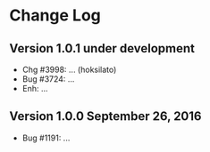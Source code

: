 Change Log
==========

Version 1.0.1 under development
-----------------------

- Chg #3998: ... (hoksilato)
- Bug #3724: ...
- Enh: ...

Version 1.0.0 September 26, 2016
------------------------------
- Bug #1191: ...
